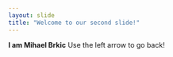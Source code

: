 ```yaml
---
layout: slide
title: "Welcome to our second slide!"
---
```

**I am Mihael Brkic**
Use the left arrow to go back!
